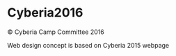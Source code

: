 # Cyberia2016

&copy; Cyberia Camp Committee 2016

Web design concept is based on Cyberia 2015 webpage
